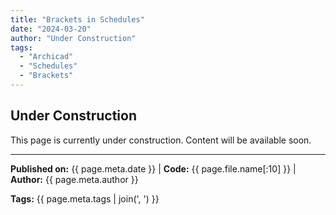 ```yaml
---
title: "Brackets in Schedules"
date: "2024-03-20"
author: "Under Construction"
tags:
  - "Archicad"
  - "Schedules"
  - "Brackets"
---
```


## Under Construction

This page is currently under construction. Content will be available soon.

---
**Published on:** {{ page.meta.date }} | **Code:** {{ page.file.name[:10] }}  | **Author:** {{ page.meta.author }}

**Tags:** {{ page.meta.tags | join(', ') }} 